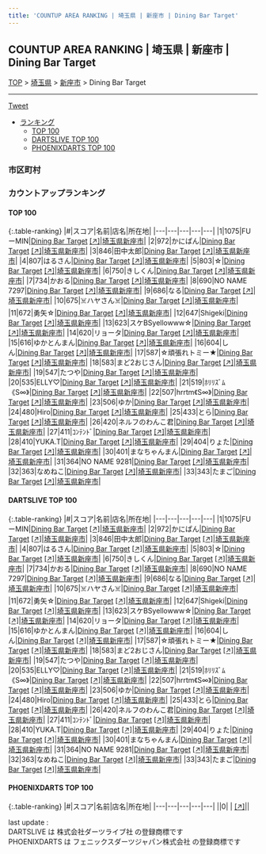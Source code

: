 ```yaml
---
title: 'COUNTUP AREA RANKING | 埼玉県 | 新座市 | Dining Bar Target'
---
```

## COUNTUP AREA RANKING | 埼玉県 | 新座市 | Dining Bar Target

[TOP](/darts/rank/) > [埼玉県](/darts/rank/埼玉県/) > [新座市](/darts/rank/埼玉県/新座市/) > Dining Bar Target

___

<a href="https://twitter.com/share?ref_src=twsrc%5Etfw" data-text="COUNTUP AREA RANKING | 埼玉県新座市Dining Bar Target" class="twitter-share-button" data-hashtags="DARTSLIVE,PHOENIXDARTS,darts,ダーツ" data-show-count="false">Tweet</a>

* [ランキング](#カウントアップランキング)
    * [TOP 100](#top-100)
    * [DARTSLIVE TOP 100](#dartslive-top-100)
    * [PHOENIXDARTS TOP 100](#phoenixdarts-top-100)

### 市区町村

<ul>

</ul>

### カウントアップランキング

#### TOP 100



{:.table-ranking}
|#|スコア|名前|店名|所在地|
|---|---|---|---|---|
|1|1075|<span class="rank-name-dl">FUーMIN</span>|<a href="/darts/rank/shops/ae95b84197575b3c0d9b047a20a7ba1e.html">Dining Bar Target</a> <a href="https://search.dartslive.com/jp/shop/ae95b84197575b3c0d9b047a20a7ba1e">[↗]</a>|<a href="/darts/rank/埼玉県/新座市">埼玉県新座市</a>|
|2|972|<span class="rank-name-dl">かにぱん</span>|<a href="/darts/rank/shops/ae95b84197575b3c0d9b047a20a7ba1e.html">Dining Bar Target</a> <a href="https://search.dartslive.com/jp/shop/ae95b84197575b3c0d9b047a20a7ba1e">[↗]</a>|<a href="/darts/rank/埼玉県/新座市">埼玉県新座市</a>|
|3|846|<span class="rank-name-dl">田中太郎</span>|<a href="/darts/rank/shops/ae95b84197575b3c0d9b047a20a7ba1e.html">Dining Bar Target</a> <a href="https://search.dartslive.com/jp/shop/ae95b84197575b3c0d9b047a20a7ba1e">[↗]</a>|<a href="/darts/rank/埼玉県/新座市">埼玉県新座市</a>|
|4|807|<span class="rank-name-dl">はるさん</span>|<a href="/darts/rank/shops/ae95b84197575b3c0d9b047a20a7ba1e.html">Dining Bar Target</a> <a href="https://search.dartslive.com/jp/shop/ae95b84197575b3c0d9b047a20a7ba1e">[↗]</a>|<a href="/darts/rank/埼玉県/新座市">埼玉県新座市</a>|
|5|803|<span class="rank-name-dl">☆</span>|<a href="/darts/rank/shops/ae95b84197575b3c0d9b047a20a7ba1e.html">Dining Bar Target</a> <a href="https://search.dartslive.com/jp/shop/ae95b84197575b3c0d9b047a20a7ba1e">[↗]</a>|<a href="/darts/rank/埼玉県/新座市">埼玉県新座市</a>|
|6|750|<span class="rank-name-dl">きしくん</span>|<a href="/darts/rank/shops/ae95b84197575b3c0d9b047a20a7ba1e.html">Dining Bar Target</a> <a href="https://search.dartslive.com/jp/shop/ae95b84197575b3c0d9b047a20a7ba1e">[↗]</a>|<a href="/darts/rank/埼玉県/新座市">埼玉県新座市</a>|
|7|734|<span class="rank-name-dl">かおる</span>|<a href="/darts/rank/shops/ae95b84197575b3c0d9b047a20a7ba1e.html">Dining Bar Target</a> <a href="https://search.dartslive.com/jp/shop/ae95b84197575b3c0d9b047a20a7ba1e">[↗]</a>|<a href="/darts/rank/埼玉県/新座市">埼玉県新座市</a>|
|8|690|<span class="rank-name-dl">NO NAME 7297</span>|<a href="/darts/rank/shops/ae95b84197575b3c0d9b047a20a7ba1e.html">Dining Bar Target</a> <a href="https://search.dartslive.com/jp/shop/ae95b84197575b3c0d9b047a20a7ba1e">[↗]</a>|<a href="/darts/rank/埼玉県/新座市">埼玉県新座市</a>|
|9|686|<span class="rank-name-dl">なる</span>|<a href="/darts/rank/shops/ae95b84197575b3c0d9b047a20a7ba1e.html">Dining Bar Target</a> <a href="https://search.dartslive.com/jp/shop/ae95b84197575b3c0d9b047a20a7ba1e">[↗]</a>|<a href="/darts/rank/埼玉県/新座市">埼玉県新座市</a>|
|10|675|<span class="rank-name-dl">☠️ハヤさん☠️</span>|<a href="/darts/rank/shops/ae95b84197575b3c0d9b047a20a7ba1e.html">Dining Bar Target</a> <a href="https://search.dartslive.com/jp/shop/ae95b84197575b3c0d9b047a20a7ba1e">[↗]</a>|<a href="/darts/rank/埼玉県/新座市">埼玉県新座市</a>|
|11|672|<span class="rank-name-dl">勇矢☆</span>|<a href="/darts/rank/shops/ae95b84197575b3c0d9b047a20a7ba1e.html">Dining Bar Target</a> <a href="https://search.dartslive.com/jp/shop/ae95b84197575b3c0d9b047a20a7ba1e">[↗]</a>|<a href="/darts/rank/埼玉県/新座市">埼玉県新座市</a>|
|12|647|<span class="rank-name-dl">Shigeki</span>|<a href="/darts/rank/shops/ae95b84197575b3c0d9b047a20a7ba1e.html">Dining Bar Target</a> <a href="https://search.dartslive.com/jp/shop/ae95b84197575b3c0d9b047a20a7ba1e">[↗]</a>|<a href="/darts/rank/埼玉県/新座市">埼玉県新座市</a>|
|13|623|<span class="rank-name-dl">スケBSyellowww☆</span>|<a href="/darts/rank/shops/ae95b84197575b3c0d9b047a20a7ba1e.html">Dining Bar Target</a> <a href="https://search.dartslive.com/jp/shop/ae95b84197575b3c0d9b047a20a7ba1e">[↗]</a>|<a href="/darts/rank/埼玉県/新座市">埼玉県新座市</a>|
|14|620|<span class="rank-name-dl">リョータ</span>|<a href="/darts/rank/shops/ae95b84197575b3c0d9b047a20a7ba1e.html">Dining Bar Target</a> <a href="https://search.dartslive.com/jp/shop/ae95b84197575b3c0d9b047a20a7ba1e">[↗]</a>|<a href="/darts/rank/埼玉県/新座市">埼玉県新座市</a>|
|15|616|<span class="rank-name-dl">ゆかとんまん</span>|<a href="/darts/rank/shops/ae95b84197575b3c0d9b047a20a7ba1e.html">Dining Bar Target</a> <a href="https://search.dartslive.com/jp/shop/ae95b84197575b3c0d9b047a20a7ba1e">[↗]</a>|<a href="/darts/rank/埼玉県/新座市">埼玉県新座市</a>|
|16|604|<span class="rank-name-dl">しん</span>|<a href="/darts/rank/shops/ae95b84197575b3c0d9b047a20a7ba1e.html">Dining Bar Target</a> <a href="https://search.dartslive.com/jp/shop/ae95b84197575b3c0d9b047a20a7ba1e">[↗]</a>|<a href="/darts/rank/埼玉県/新座市">埼玉県新座市</a>|
|17|587|<span class="rank-name-dl">☆頑張れトミー★</span>|<a href="/darts/rank/shops/ae95b84197575b3c0d9b047a20a7ba1e.html">Dining Bar Target</a> <a href="https://search.dartslive.com/jp/shop/ae95b84197575b3c0d9b047a20a7ba1e">[↗]</a>|<a href="/darts/rank/埼玉県/新座市">埼玉県新座市</a>|
|18|583|<span class="rank-name-dl">まど2おじさん</span>|<a href="/darts/rank/shops/ae95b84197575b3c0d9b047a20a7ba1e.html">Dining Bar Target</a> <a href="https://search.dartslive.com/jp/shop/ae95b84197575b3c0d9b047a20a7ba1e">[↗]</a>|<a href="/darts/rank/埼玉県/新座市">埼玉県新座市</a>|
|19|547|<span class="rank-name-dl">たつや</span>|<a href="/darts/rank/shops/ae95b84197575b3c0d9b047a20a7ba1e.html">Dining Bar Target</a> <a href="https://search.dartslive.com/jp/shop/ae95b84197575b3c0d9b047a20a7ba1e">[↗]</a>|<a href="/darts/rank/埼玉県/新座市">埼玉県新座市</a>|
|20|535|<span class="rank-name-dl">ELLY♡</span>|<a href="/darts/rank/shops/ae95b84197575b3c0d9b047a20a7ba1e.html">Dining Bar Target</a> <a href="https://search.dartslive.com/jp/shop/ae95b84197575b3c0d9b047a20a7ba1e">[↗]</a>|<a href="/darts/rank/埼玉県/新座市">埼玉県新座市</a>|
|21|519|<span class="rank-name-dl">ﾎﾘﾘｽﾞﾑ《S∞》</span>|<a href="/darts/rank/shops/ae95b84197575b3c0d9b047a20a7ba1e.html">Dining Bar Target</a> <a href="https://search.dartslive.com/jp/shop/ae95b84197575b3c0d9b047a20a7ba1e">[↗]</a>|<a href="/darts/rank/埼玉県/新座市">埼玉県新座市</a>|
|22|507|<span class="rank-name-dl">hrrtm《S∞》</span>|<a href="/darts/rank/shops/ae95b84197575b3c0d9b047a20a7ba1e.html">Dining Bar Target</a> <a href="https://search.dartslive.com/jp/shop/ae95b84197575b3c0d9b047a20a7ba1e">[↗]</a>|<a href="/darts/rank/埼玉県/新座市">埼玉県新座市</a>|
|23|506|<span class="rank-name-dl">ゆか</span>|<a href="/darts/rank/shops/ae95b84197575b3c0d9b047a20a7ba1e.html">Dining Bar Target</a> <a href="https://search.dartslive.com/jp/shop/ae95b84197575b3c0d9b047a20a7ba1e">[↗]</a>|<a href="/darts/rank/埼玉県/新座市">埼玉県新座市</a>|
|24|480|<span class="rank-name-dl">Hiro</span>|<a href="/darts/rank/shops/ae95b84197575b3c0d9b047a20a7ba1e.html">Dining Bar Target</a> <a href="https://search.dartslive.com/jp/shop/ae95b84197575b3c0d9b047a20a7ba1e">[↗]</a>|<a href="/darts/rank/埼玉県/新座市">埼玉県新座市</a>|
|25|433|<span class="rank-name-dl">とら</span>|<a href="/darts/rank/shops/ae95b84197575b3c0d9b047a20a7ba1e.html">Dining Bar Target</a> <a href="https://search.dartslive.com/jp/shop/ae95b84197575b3c0d9b047a20a7ba1e">[↗]</a>|<a href="/darts/rank/埼玉県/新座市">埼玉県新座市</a>|
|26|420|<span class="rank-name-dl">ネルフのわんこ君</span>|<a href="/darts/rank/shops/ae95b84197575b3c0d9b047a20a7ba1e.html">Dining Bar Target</a> <a href="https://search.dartslive.com/jp/shop/ae95b84197575b3c0d9b047a20a7ba1e">[↗]</a>|<a href="/darts/rank/埼玉県/新座市">埼玉県新座市</a>|
|27|411|<span class="rank-name-dl">ｺﾝﾃﾝﾄﾞ</span>|<a href="/darts/rank/shops/ae95b84197575b3c0d9b047a20a7ba1e.html">Dining Bar Target</a> <a href="https://search.dartslive.com/jp/shop/ae95b84197575b3c0d9b047a20a7ba1e">[↗]</a>|<a href="/darts/rank/埼玉県/新座市">埼玉県新座市</a>|
|28|410|<span class="rank-name-dl">YUKA.T</span>|<a href="/darts/rank/shops/ae95b84197575b3c0d9b047a20a7ba1e.html">Dining Bar Target</a> <a href="https://search.dartslive.com/jp/shop/ae95b84197575b3c0d9b047a20a7ba1e">[↗]</a>|<a href="/darts/rank/埼玉県/新座市">埼玉県新座市</a>|
|29|404|<span class="rank-name-dl">りょた</span>|<a href="/darts/rank/shops/ae95b84197575b3c0d9b047a20a7ba1e.html">Dining Bar Target</a> <a href="https://search.dartslive.com/jp/shop/ae95b84197575b3c0d9b047a20a7ba1e">[↗]</a>|<a href="/darts/rank/埼玉県/新座市">埼玉県新座市</a>|
|30|401|<span class="rank-name-dl">まなちゃんまん</span>|<a href="/darts/rank/shops/ae95b84197575b3c0d9b047a20a7ba1e.html">Dining Bar Target</a> <a href="https://search.dartslive.com/jp/shop/ae95b84197575b3c0d9b047a20a7ba1e">[↗]</a>|<a href="/darts/rank/埼玉県/新座市">埼玉県新座市</a>|
|31|364|<span class="rank-name-dl">NO NAME 9281</span>|<a href="/darts/rank/shops/ae95b84197575b3c0d9b047a20a7ba1e.html">Dining Bar Target</a> <a href="https://search.dartslive.com/jp/shop/ae95b84197575b3c0d9b047a20a7ba1e">[↗]</a>|<a href="/darts/rank/埼玉県/新座市">埼玉県新座市</a>|
|32|363|<span class="rank-name-dl">なめねこ</span>|<a href="/darts/rank/shops/ae95b84197575b3c0d9b047a20a7ba1e.html">Dining Bar Target</a> <a href="https://search.dartslive.com/jp/shop/ae95b84197575b3c0d9b047a20a7ba1e">[↗]</a>|<a href="/darts/rank/埼玉県/新座市">埼玉県新座市</a>|
|33|343|<span class="rank-name-dl">たまご</span>|<a href="/darts/rank/shops/ae95b84197575b3c0d9b047a20a7ba1e.html">Dining Bar Target</a> <a href="https://search.dartslive.com/jp/shop/ae95b84197575b3c0d9b047a20a7ba1e">[↗]</a>|<a href="/darts/rank/埼玉県/新座市">埼玉県新座市</a>|


#### DARTSLIVE TOP 100



{:.table-ranking}
|#|スコア|名前|店名|所在地|
|---|---|---|---|---|
|1|1075|<span class="rank-name-dl">FUーMIN</span>|<a href="/darts/rank/shops/ae95b84197575b3c0d9b047a20a7ba1e.html">Dining Bar Target</a> <a href="https://search.dartslive.com/jp/shop/ae95b84197575b3c0d9b047a20a7ba1e">[↗]</a>|<a href="/darts/rank/埼玉県/新座市">埼玉県新座市</a>|
|2|972|<span class="rank-name-dl">かにぱん</span>|<a href="/darts/rank/shops/ae95b84197575b3c0d9b047a20a7ba1e.html">Dining Bar Target</a> <a href="https://search.dartslive.com/jp/shop/ae95b84197575b3c0d9b047a20a7ba1e">[↗]</a>|<a href="/darts/rank/埼玉県/新座市">埼玉県新座市</a>|
|3|846|<span class="rank-name-dl">田中太郎</span>|<a href="/darts/rank/shops/ae95b84197575b3c0d9b047a20a7ba1e.html">Dining Bar Target</a> <a href="https://search.dartslive.com/jp/shop/ae95b84197575b3c0d9b047a20a7ba1e">[↗]</a>|<a href="/darts/rank/埼玉県/新座市">埼玉県新座市</a>|
|4|807|<span class="rank-name-dl">はるさん</span>|<a href="/darts/rank/shops/ae95b84197575b3c0d9b047a20a7ba1e.html">Dining Bar Target</a> <a href="https://search.dartslive.com/jp/shop/ae95b84197575b3c0d9b047a20a7ba1e">[↗]</a>|<a href="/darts/rank/埼玉県/新座市">埼玉県新座市</a>|
|5|803|<span class="rank-name-dl">☆</span>|<a href="/darts/rank/shops/ae95b84197575b3c0d9b047a20a7ba1e.html">Dining Bar Target</a> <a href="https://search.dartslive.com/jp/shop/ae95b84197575b3c0d9b047a20a7ba1e">[↗]</a>|<a href="/darts/rank/埼玉県/新座市">埼玉県新座市</a>|
|6|750|<span class="rank-name-dl">きしくん</span>|<a href="/darts/rank/shops/ae95b84197575b3c0d9b047a20a7ba1e.html">Dining Bar Target</a> <a href="https://search.dartslive.com/jp/shop/ae95b84197575b3c0d9b047a20a7ba1e">[↗]</a>|<a href="/darts/rank/埼玉県/新座市">埼玉県新座市</a>|
|7|734|<span class="rank-name-dl">かおる</span>|<a href="/darts/rank/shops/ae95b84197575b3c0d9b047a20a7ba1e.html">Dining Bar Target</a> <a href="https://search.dartslive.com/jp/shop/ae95b84197575b3c0d9b047a20a7ba1e">[↗]</a>|<a href="/darts/rank/埼玉県/新座市">埼玉県新座市</a>|
|8|690|<span class="rank-name-dl">NO NAME 7297</span>|<a href="/darts/rank/shops/ae95b84197575b3c0d9b047a20a7ba1e.html">Dining Bar Target</a> <a href="https://search.dartslive.com/jp/shop/ae95b84197575b3c0d9b047a20a7ba1e">[↗]</a>|<a href="/darts/rank/埼玉県/新座市">埼玉県新座市</a>|
|9|686|<span class="rank-name-dl">なる</span>|<a href="/darts/rank/shops/ae95b84197575b3c0d9b047a20a7ba1e.html">Dining Bar Target</a> <a href="https://search.dartslive.com/jp/shop/ae95b84197575b3c0d9b047a20a7ba1e">[↗]</a>|<a href="/darts/rank/埼玉県/新座市">埼玉県新座市</a>|
|10|675|<span class="rank-name-dl">☠️ハヤさん☠️</span>|<a href="/darts/rank/shops/ae95b84197575b3c0d9b047a20a7ba1e.html">Dining Bar Target</a> <a href="https://search.dartslive.com/jp/shop/ae95b84197575b3c0d9b047a20a7ba1e">[↗]</a>|<a href="/darts/rank/埼玉県/新座市">埼玉県新座市</a>|
|11|672|<span class="rank-name-dl">勇矢☆</span>|<a href="/darts/rank/shops/ae95b84197575b3c0d9b047a20a7ba1e.html">Dining Bar Target</a> <a href="https://search.dartslive.com/jp/shop/ae95b84197575b3c0d9b047a20a7ba1e">[↗]</a>|<a href="/darts/rank/埼玉県/新座市">埼玉県新座市</a>|
|12|647|<span class="rank-name-dl">Shigeki</span>|<a href="/darts/rank/shops/ae95b84197575b3c0d9b047a20a7ba1e.html">Dining Bar Target</a> <a href="https://search.dartslive.com/jp/shop/ae95b84197575b3c0d9b047a20a7ba1e">[↗]</a>|<a href="/darts/rank/埼玉県/新座市">埼玉県新座市</a>|
|13|623|<span class="rank-name-dl">スケBSyellowww☆</span>|<a href="/darts/rank/shops/ae95b84197575b3c0d9b047a20a7ba1e.html">Dining Bar Target</a> <a href="https://search.dartslive.com/jp/shop/ae95b84197575b3c0d9b047a20a7ba1e">[↗]</a>|<a href="/darts/rank/埼玉県/新座市">埼玉県新座市</a>|
|14|620|<span class="rank-name-dl">リョータ</span>|<a href="/darts/rank/shops/ae95b84197575b3c0d9b047a20a7ba1e.html">Dining Bar Target</a> <a href="https://search.dartslive.com/jp/shop/ae95b84197575b3c0d9b047a20a7ba1e">[↗]</a>|<a href="/darts/rank/埼玉県/新座市">埼玉県新座市</a>|
|15|616|<span class="rank-name-dl">ゆかとんまん</span>|<a href="/darts/rank/shops/ae95b84197575b3c0d9b047a20a7ba1e.html">Dining Bar Target</a> <a href="https://search.dartslive.com/jp/shop/ae95b84197575b3c0d9b047a20a7ba1e">[↗]</a>|<a href="/darts/rank/埼玉県/新座市">埼玉県新座市</a>|
|16|604|<span class="rank-name-dl">しん</span>|<a href="/darts/rank/shops/ae95b84197575b3c0d9b047a20a7ba1e.html">Dining Bar Target</a> <a href="https://search.dartslive.com/jp/shop/ae95b84197575b3c0d9b047a20a7ba1e">[↗]</a>|<a href="/darts/rank/埼玉県/新座市">埼玉県新座市</a>|
|17|587|<span class="rank-name-dl">☆頑張れトミー★</span>|<a href="/darts/rank/shops/ae95b84197575b3c0d9b047a20a7ba1e.html">Dining Bar Target</a> <a href="https://search.dartslive.com/jp/shop/ae95b84197575b3c0d9b047a20a7ba1e">[↗]</a>|<a href="/darts/rank/埼玉県/新座市">埼玉県新座市</a>|
|18|583|<span class="rank-name-dl">まど2おじさん</span>|<a href="/darts/rank/shops/ae95b84197575b3c0d9b047a20a7ba1e.html">Dining Bar Target</a> <a href="https://search.dartslive.com/jp/shop/ae95b84197575b3c0d9b047a20a7ba1e">[↗]</a>|<a href="/darts/rank/埼玉県/新座市">埼玉県新座市</a>|
|19|547|<span class="rank-name-dl">たつや</span>|<a href="/darts/rank/shops/ae95b84197575b3c0d9b047a20a7ba1e.html">Dining Bar Target</a> <a href="https://search.dartslive.com/jp/shop/ae95b84197575b3c0d9b047a20a7ba1e">[↗]</a>|<a href="/darts/rank/埼玉県/新座市">埼玉県新座市</a>|
|20|535|<span class="rank-name-dl">ELLY♡</span>|<a href="/darts/rank/shops/ae95b84197575b3c0d9b047a20a7ba1e.html">Dining Bar Target</a> <a href="https://search.dartslive.com/jp/shop/ae95b84197575b3c0d9b047a20a7ba1e">[↗]</a>|<a href="/darts/rank/埼玉県/新座市">埼玉県新座市</a>|
|21|519|<span class="rank-name-dl">ﾎﾘﾘｽﾞﾑ《S∞》</span>|<a href="/darts/rank/shops/ae95b84197575b3c0d9b047a20a7ba1e.html">Dining Bar Target</a> <a href="https://search.dartslive.com/jp/shop/ae95b84197575b3c0d9b047a20a7ba1e">[↗]</a>|<a href="/darts/rank/埼玉県/新座市">埼玉県新座市</a>|
|22|507|<span class="rank-name-dl">hrrtm《S∞》</span>|<a href="/darts/rank/shops/ae95b84197575b3c0d9b047a20a7ba1e.html">Dining Bar Target</a> <a href="https://search.dartslive.com/jp/shop/ae95b84197575b3c0d9b047a20a7ba1e">[↗]</a>|<a href="/darts/rank/埼玉県/新座市">埼玉県新座市</a>|
|23|506|<span class="rank-name-dl">ゆか</span>|<a href="/darts/rank/shops/ae95b84197575b3c0d9b047a20a7ba1e.html">Dining Bar Target</a> <a href="https://search.dartslive.com/jp/shop/ae95b84197575b3c0d9b047a20a7ba1e">[↗]</a>|<a href="/darts/rank/埼玉県/新座市">埼玉県新座市</a>|
|24|480|<span class="rank-name-dl">Hiro</span>|<a href="/darts/rank/shops/ae95b84197575b3c0d9b047a20a7ba1e.html">Dining Bar Target</a> <a href="https://search.dartslive.com/jp/shop/ae95b84197575b3c0d9b047a20a7ba1e">[↗]</a>|<a href="/darts/rank/埼玉県/新座市">埼玉県新座市</a>|
|25|433|<span class="rank-name-dl">とら</span>|<a href="/darts/rank/shops/ae95b84197575b3c0d9b047a20a7ba1e.html">Dining Bar Target</a> <a href="https://search.dartslive.com/jp/shop/ae95b84197575b3c0d9b047a20a7ba1e">[↗]</a>|<a href="/darts/rank/埼玉県/新座市">埼玉県新座市</a>|
|26|420|<span class="rank-name-dl">ネルフのわんこ君</span>|<a href="/darts/rank/shops/ae95b84197575b3c0d9b047a20a7ba1e.html">Dining Bar Target</a> <a href="https://search.dartslive.com/jp/shop/ae95b84197575b3c0d9b047a20a7ba1e">[↗]</a>|<a href="/darts/rank/埼玉県/新座市">埼玉県新座市</a>|
|27|411|<span class="rank-name-dl">ｺﾝﾃﾝﾄﾞ</span>|<a href="/darts/rank/shops/ae95b84197575b3c0d9b047a20a7ba1e.html">Dining Bar Target</a> <a href="https://search.dartslive.com/jp/shop/ae95b84197575b3c0d9b047a20a7ba1e">[↗]</a>|<a href="/darts/rank/埼玉県/新座市">埼玉県新座市</a>|
|28|410|<span class="rank-name-dl">YUKA.T</span>|<a href="/darts/rank/shops/ae95b84197575b3c0d9b047a20a7ba1e.html">Dining Bar Target</a> <a href="https://search.dartslive.com/jp/shop/ae95b84197575b3c0d9b047a20a7ba1e">[↗]</a>|<a href="/darts/rank/埼玉県/新座市">埼玉県新座市</a>|
|29|404|<span class="rank-name-dl">りょた</span>|<a href="/darts/rank/shops/ae95b84197575b3c0d9b047a20a7ba1e.html">Dining Bar Target</a> <a href="https://search.dartslive.com/jp/shop/ae95b84197575b3c0d9b047a20a7ba1e">[↗]</a>|<a href="/darts/rank/埼玉県/新座市">埼玉県新座市</a>|
|30|401|<span class="rank-name-dl">まなちゃんまん</span>|<a href="/darts/rank/shops/ae95b84197575b3c0d9b047a20a7ba1e.html">Dining Bar Target</a> <a href="https://search.dartslive.com/jp/shop/ae95b84197575b3c0d9b047a20a7ba1e">[↗]</a>|<a href="/darts/rank/埼玉県/新座市">埼玉県新座市</a>|
|31|364|<span class="rank-name-dl">NO NAME 9281</span>|<a href="/darts/rank/shops/ae95b84197575b3c0d9b047a20a7ba1e.html">Dining Bar Target</a> <a href="https://search.dartslive.com/jp/shop/ae95b84197575b3c0d9b047a20a7ba1e">[↗]</a>|<a href="/darts/rank/埼玉県/新座市">埼玉県新座市</a>|
|32|363|<span class="rank-name-dl">なめねこ</span>|<a href="/darts/rank/shops/ae95b84197575b3c0d9b047a20a7ba1e.html">Dining Bar Target</a> <a href="https://search.dartslive.com/jp/shop/ae95b84197575b3c0d9b047a20a7ba1e">[↗]</a>|<a href="/darts/rank/埼玉県/新座市">埼玉県新座市</a>|
|33|343|<span class="rank-name-dl">たまご</span>|<a href="/darts/rank/shops/ae95b84197575b3c0d9b047a20a7ba1e.html">Dining Bar Target</a> <a href="https://search.dartslive.com/jp/shop/ae95b84197575b3c0d9b047a20a7ba1e">[↗]</a>|<a href="/darts/rank/埼玉県/新座市">埼玉県新座市</a>|


#### PHOENIXDARTS TOP 100



{:.table-ranking}
|#|スコア|名前|店名|所在地|
|---|---|---|---|---|
||0|<span class="rank-name-dl"> </span>|<a href="/darts/rank/shops/.html"></a> <a href="">[↗]</a>|<a href="/darts/rank//"></a>|


<div class="footer border-top border-gray-light mt-5 pt-3 text-right text-gray">
    last update : <span style="font-weight: italic" id="foot_last_modified"></span><br />
    DARTSLIVE は 株式会社ダーツライブ社 の登録商標です<br />
    PHOENIXDARTS は フェニックスダーツジャパン株式会社 の登録商標です<br />
</div>

<script src="https://cdnjs.cloudflare.com/ajax/libs/jquery.tablesorter/2.31.3/js/jquery.tablesorter.min.js" integrity="sha512-qzgd5cYSZcosqpzpn7zF2ZId8f/8CHmFKZ8j7mU4OUXTNRd5g+ZHBPsgKEwoqxCtdQvExE5LprwwPAgoicguNg==" crossorigin="anonymous" referrerpolicy="no-referrer"></script>
<link rel="stylesheet" href="https://cdnjs.cloudflare.com/ajax/libs/jquery.tablesorter/2.31.3/css/theme.default.min.css" integrity="sha512-wghhOJkjQX0Lh3NSWvNKeZ0ZpNn+SPVXX1Qyc9OCaogADktxrBiBdKGDoqVUOyhStvMBmJQ8ZdMHiR3wuEq8+w==" crossorigin="anonymous" referrerpolicy="no-referrer" />
<script>
$(function() {
    $(".table-ranking").tablesorter({sortList:[[0, 0]]});
    $("#foot_last_modified").text(formatDate(new Date(document.lastModified), 'yyyy-MM-dd HH:mm:ss'));
});
</script>

<script async src="https://platform.twitter.com/widgets.js" charset="utf-8"></script>